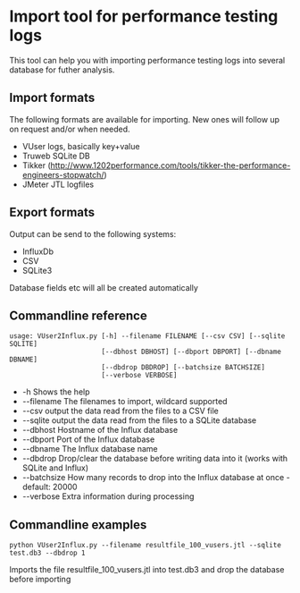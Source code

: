 # Import tool for performance testing logs
This tool can help you with importing performance testing logs into several database for futher analysis.

## Import formats
The following formats are available for importing. New ones will follow up on request and/or when needed.

- VUser logs, basically key+value 
- Truweb SQLite DB
- Tikker (http://www.1202performance.com/tools/tikker-the-performance-engineers-stopwatch/)
- JMeter JTL logfiles
   
## Export formats
Output can be send to the following systems:

- InfluxDb
- CSV
- SQLite3

Database fields etc will all be created automatically



## Commandline reference
```
usage: VUser2Influx.py [-h] --filename FILENAME [--csv CSV] [--sqlite SQLITE]
                       [--dbhost DBHOST] [--dbport DBPORT] [--dbname DBNAME]
                       [--dbdrop DBDROP] [--batchsize BATCHSIZE]
                       [--verbose VERBOSE]
```
                       
- -h Shows the help
- --filename The filenames to import, wildcard supported
- --csv output the data read from the files to a CSV file
- --sqlite output the data read from the files to a SQLite database
- --dbhost Hostname of the Influx database
- --dbport Port of the Influx database
- --dbname The Influx database name
- --dbdrop Drop/clear the database before writing data into it (works with SQLite and Influx)
- --batchsize How many records to drop into the Influx database at once - default: 20000
- --verbose Extra information during processing

## Commandline examples
```
python VUser2Influx.py --filename resultfile_100_vusers.jtl --sqlite test.db3 --dbdrop 1
```

Imports the file resultfile_100_vusers.jtl into test.db3 and drop the database before importing

